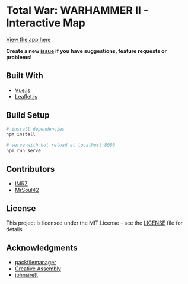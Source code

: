 # Total War: WARHAMMER II - Interactive Map

[View the app here](https://imrz.github.io/tww-interactive-map/)

**Create a new [issue](https://github.com/IMRZ/tww-interactive-map/issues/new) if you have suggestions, feature requests or problems!**

## Built With
* [Vue.js](https://vuejs.org/)
* [Leaflet.js](https://leafletjs.com/)

## Build Setup
``` bash
# install dependencies
npm install

# serve with hot reload at localhost:8080
npm run serve
```

## Contributors
* [IMRZ](https://github.com/IMRZ)
* [MrSoul42](https://github.com/MrSoul42)

## License
This project is licensed under the MIT License - see the [LICENSE](LICENSE) file for details

## Acknowledgments
* [packfilemanager](https://sourceforge.net/projects/packfilemanager/)
* [Creative Assembly](https://www.creative-assembly.com)
* [johnsirett](https://gitlab.com/johnsirett/ca_vp8-reverse)
